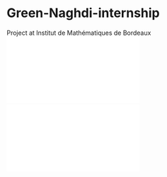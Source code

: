 # Green-Naghdi-internship
Project at Institut de Mathématiques de Bordeaux
![Effondrement](./gaussienne_fond_plat/SOL1D_proc0.10000.pdf "Effondrement")
![Effondrement gaussien](./gaussienne_fond_plat/SOL1D_proc0.70000.pdf "Effondrement gaussien")
